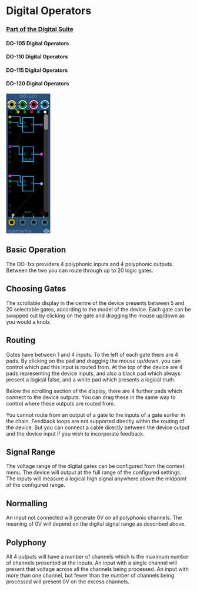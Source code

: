 # Digital Operators
### [Part of the Digital Suite](DS.md)
#### DO-105 Digital Operators
#### DO-110 Digital Operators
#### DO-115 Digital Operators
#### DO-120 Digital Operators


![View of the Digital Operators](DO.png "Digital Operators")

## Basic Operation

The DO-1xx providers 4 polyphonic inputs and 4 polyphonic outputs. Between the two you can route through up to 20 logic gates.

## Choosing Gates

The scrollable display in the centre of the device presents between 5 and 20 selectable gates, according to the model of the device. 
Each gate can be swapped out by clicking on the gate and dragging the mouse up/down as you would a knob.

## Routing

Gates have between 1 and 4 inputs. To the left of each gate there are 4 pads. By clicking on the pad and dragging the mouse up/down, 
you can control which pad this input is routed from. At the top of the device are 4 pads representing the device inputs, and also a black pad
which always present a logical false, and a white pad which presents a logical truth.

Below the scrolling section of the display, there are 4 further pads which connect to the device outputs. 
You can drag these in the same way to control where these outputs are routed from.

You cannot route from an output of a gate to the inputs of a gate earlier in the chain. Feedback loops are not supported directly within 
the routing of the device.  But you can connect a cable directly between the device output and the device input if you wish to incorporate feedback.

## Signal Range

The voltage range of the digital gates can be configured from the context menu. The device will output at the full range of the configured settings. The inputs will measure a logical high signal anywhere above the midpoint of the configured range.

## Normalling

An input not connected will generate 0V on all polyphonic channels. The meaning of 0V will depend on the digital signal range as described above.

## Polyphony

All 4 outputs will have a number of channels which is the maximum number of channels presented at the inputs. 
An input with a single channel will present that voltage across all the channels being processed. 
An input with more than one channel, but fewer than the number of channels being processed will present 0V on the excess channels.
